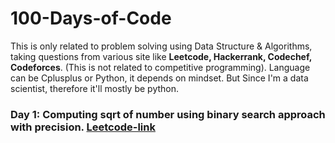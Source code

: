 # 100-Days-of-Code
This is only related to problem solving using Data Structure &amp; Algorithms, taking questions from various 
site like **Leetcode, Hackerrank, Codechef, Codeforces**. (This is not related to competitive programming).
Language can be Cplusplus or Python, it depends on mindset. But Since I'm a data scientist, therefore it'll mostly be python.

### Day 1:  Computing sqrt of number using binary search approach with precision. [Leetcode-link](https://leetcode.com/problems/sqrtx/)
